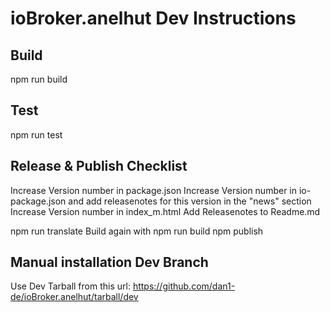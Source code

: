 # ioBroker.anelhut Dev Instructions

## Build

npm run build

## Test

npm run test

## Release & Publish Checklist

Increase Version number in package.json
Increase Version number in io-package.json and add releasenotes for this version in the "news" section
Increase Version number in index_m.html
Add Releasenotes to Readme.md

npm run translate
Build again with npm run build
npm publish

## Manual installation Dev Branch

Use Dev Tarball from this url: https://github.com/dan1-de/ioBroker.anelhut/tarball/dev
